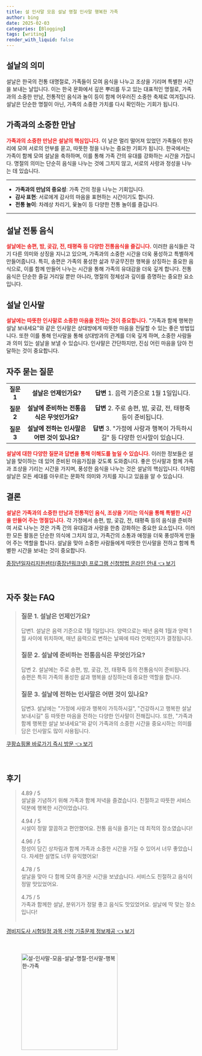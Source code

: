 ```yaml
---
title: 설 인사말 모음 설날 명절 인사말 행복한 가족
author: bing
date: 2025-02-03
categories: [Blogging]
tags: [writing]
render_with_liquid: false
---
```



<h2 id='설날의 의미'>설날의 의미</h2>

<p>설날은 한국의 전통 대명절로, 가족들이 모여 음식을 나누고 조상을 기리며 특별한 시간을 보내는 날입니다. 이는 한국 문화에서 깊은 뿌리를 두고 있는 대표적인 명절로, 가족과의 소중한 만남, 전통적인 음식과 놀이 등이 함께 어우러진 소중한 축제로 여겨집니다. 설날은 단순한 명절이 아닌, 가족의 소중한 가치를 다시 확인하는 기회가 됩니다.</p>

<h2 id='가족과의 소중한 만남'>가족과의 소중한 만남</h2>

<p><b><span style="color: #ee2323;">가족과의 소중한 만남은 설날의 핵심입니다.</span></b> 이 날은 멀리 떨어져 있었던 가족들이 한자리에 모여 서로의 안부를 묻고, 따뜻한 정을 나누는 중요한 기회가 됩니다. 한국에서는 가족이 함께 모여 설날을 축하하며, 이를 통해 가족 간의 유대를 강화하는 시간을 가집니다. 명절의 의미는 단순히 음식을 나누는 것에 그치지 않고, 서로의 사랑과 정성을 나누는 데 있습니다.</p>

<hr />

<ul>
    <li><b>가족과의 만남의 중요성</b>: 가족 간의 정을 나누는 기회입니다.</li>
    <li><b>감사 표현</b>: 서로에게 감사의 마음을 표현하는 시간이기도 합니다.</li>
    <li><b>전통 놀이</b>: 차례상 차리기, 윷놀이 등 다양한 전통 놀이를 즐깁니다.</li>
</ul>

<hr />

<h2 id='설날 전통 음식'>설날 전통 음식</h2>

<p><b><span style="color: #ee2323;">설날에는 송편, 밤, 곶감, 전, 태평죽 등 다양한 전통음식을 즐깁니다.</span></b> 이러한 음식들은 각기 다른 의미와 상징을 지니고 있으며, 가족과의 소중한 시간을 더욱 풍성하고 특별하게 만들어줍니다. 특히, 송편은 가족의 풍성한 삶과 무궁무진한 행복을 상징하는 중요한 음식으로, 이를 함께 만들어 나누는 시간을 통해 가족의 유대감을 더욱 깊게 합니다. 전통 음식은 단순한 즐길 거리일 뿐만 아니라, 명절의 정체성과 깊이를 증명하는 중요한 요소입니다.</p>

<h2 id='설날 인사말'>설날 인사말</h2>

<p><b><span style="color: #ee2323;">설날에는 따뜻한 인사말로 소중한 마음을 전하는 것이 중요합니다.</span></b> "가족과 함께 행복한 설날 보내세요"와 같은 인사말은 상대방에게 따뜻한 마음을 전달할 수 있는 좋은 방법입니다. 또한 이를 통해 인사말을 통해 상대방과의 관계를 더욱 깊게 하며, 소중한 사람들과 의미 있는 설날을 보낼 수 있습니다. 인사말은 간단하지만, 진심 어린 마음을 담아 전달하는 것이 중요합니다.</p>

<h2 id='자주 묻는 질문'>자주 묻는 질문</h2>

<table>
    <tr>
        <td style="text-align: center; height: 17px;"><b>질문 1</b></td>
        <td style="text-align: center; height: 17px;"><b>설날은 언제인가요?</b></td>
        <td style="text-align: center; height: 17px;"><b>답변 </b>1. 음력 기준으로 1월 1일입니다.</td>
    </tr>
    <tr>
        <td style="text-align: center; height: 17px;"><b>질문 2</b></td>
        <td style="text-align: center; height: 17px;"><b>설날에 준비하는 전통음식은 무엇인가요?</b></td>
        <td style="text-align: center; height: 17px;"><b>답변 </b>2. 주로 송편, 밤, 곶감, 전, 태평죽 등이 준비됩니다.</td>
    </tr>
    <tr>
        <td style="text-align: center; height: 17px;"><b>질문 3</b></td>
        <td style="text-align: center; height: 17px;"><b>설날에 전하는 인사말은 어떤 것이 있나요?</b></td>
        <td style="text-align: center; height: 17px;"><b>답변 </b>3. "가정에 사랑과 행복이 가득하시길" 등 다양한 인사말이 있습니다.</td>
    </tr>
</table>

<p><b><span style="color: #ee2323;">설날에 대한 다양한 질문과 답변을 통해 이해도를 높일 수 있습니다.</span></b> 이러한 정보들은 설날을 맞이하는 데 있어 준비된 마음가짐을 갖도록 도와줍니다. 좋은 인사말과 함께 가족과 조상을 기리는 시간을 가지며, 풍성한 음식을 나누는 것은 설날의 핵심입니다. 이처럼 설날은 모든 세대를 아우르는 문화적 의미와 가치를 지니고 있음을 알 수 있습니다.</p>

<h2 id='결론'>결론</h2>

<p><b><span style="color: #ee2323;">설날은 가족과의 소중한 만남과 전통적인 음식, 조상을 기리는 의식을 통해 특별한 시간을 만들어 주는 명절입니다.</span></b> 각 가정에서 송편, 밤, 곶감, 전, 태평죽 등의 음식을 준비하여 서로 나누는 것은 가족 간의 유대감과 사랑을 한층 강화하는 중요한 요소입니다. 이러한 모든 활동은 단순한 의식에 그치지 않고, 가족간의 소통과 애정을 더욱 풍성하게 만들어 주는 역할을 합니다. 설날을 맞아 소중한 사람들에게 따뜻한 인사말을 전하고 함께 특별한 시간을 보내는 것이 중요합니다.</p>


<p><a class="click-button" title="중장년일자리지원센터(중장년워크넷) 프로그램 신청방법 온라인 안내" href="https://greenforu.github.io/posts/%EC%A4%91%EC%9E%A5%EB%85%84%EC%9D%BC%EC%9E%90%EB%A6%AC%EC%A7%80%EC%9B%90%EC%84%BC%ED%84%B0(%EC%A4%91%EC%9E%A5%EB%85%84%EC%9B%8C%ED%81%AC%EB%84%B7)-%ED%94%84%EB%A1%9C%EA%B7%B8%EB%9E%A8-%EC%8B%A0%EC%B2%AD%EB%B0%A9%EB%B2%95-%EC%98%A8%EB%9D%BC%EC%9D%B8-%EC%95%88%EB%82%B4/" rel="dofollow">중장년일자리지원센터(중장년워크넷) 프로그램 신청방법 온라인 안내 👈 보기</a></p><br>
<h2 id='자주_찾는_FAQ'>자주 찾는 FAQ</h2>
<div itemscope="" itemtype="https://schema.org/FAQPage"> 
<blockquote> 
<div itemscope="" itemprop="mainEntity" itemtype="https://schema.org/Question"> 
<h3 itemprop="name">질문 1. 설날은 언제인가요?</h3> 
<div itemscope="" itemprop="acceptedAnswer" itemtype="https://schema.org/Answer"> 
<span itemprop="text"> 
<p>답변1. 설날은 음력 기준으로 1월 1일입니다. 양력으로는 매년 음력 1월과 양력 1월 사이에 위치하며, 매년 음력으로 변하는 날짜에 따라 언제인지가 결정됩니다.</p> 
</span> 
</div> 
</div> 
<div itemscope="" itemprop="mainEntity" itemtype="https://schema.org/Question"> 
<h3 itemprop="name">질문 2. 설날에 준비하는 전통음식은 무엇인가요?</h3> 
<div itemscope="" itemprop="acceptedAnswer" itemtype="https://schema.org/Answer"> 
<span itemprop="text"> 
<p>답변 2. 설날에는 주로 송편, 밤, 곶감, 전, 태평죽 등의 전통음식이 준비됩니다. 송편은 특히 가족의 풍성한 삶과 행복을 상징하는데 중요한 역할을 합니다.</p> 
</span> 
</div> 
</div> 
<div itemscope="" itemprop="mainEntity" itemtype="https://schema.org/Question"> 
<h3 itemprop="name">질문 3. 설날에 전하는 인사말은 어떤 것이 있나요?</h3> 
<div itemscope="" itemprop="acceptedAnswer" itemtype="https://schema.org/Answer"> 
<span itemprop="text"> 
<p>답변3. 설날에는 "가정에 사랑과 행복이 가득하시길", "건강하시고 행복한 설날 보내시길" 등 따뜻한 마음을 전하는 다양한 인사말이 전해집니다. 또한, "가족과 함께 행복한 설날 보내세요"와 같이 가족과의 소중한 시간을 중요시하는 의미를 담은 인사말도 많이 사용됩니다.</p> 
</span> 
</div> 
</div> 
</blockquote> 
</div>
<p><a class="click-button" title="쿠팡쇼핑몰 바로가기 즉시 방문" href="https://greenforu.github.io/posts/%EC%BF%A0%ED%8C%A1%EC%87%BC%ED%95%91%EB%AA%B0-%EB%B0%94%EB%A1%9C%EA%B0%80%EA%B8%B0-%EC%A6%89%EC%8B%9C-%EB%B0%A9%EB%AC%B8/" rel="dofollow">쿠팡쇼핑몰 바로가기 즉시 방문 👈 보기</a></p><br>
<h2 id='후기'>후기</h2>
<div itemscope itemtype="https://schema.org/Product">
  <blockquote>
  <div itemprop="review" itemscope itemtype="https://schema.org/Review">
      <div itemprop="reviewRating" itemscope itemtype="https://schema.org/Rating"> <span itemprop="ratingValue">4.89</span> / <span itemprop="bestRating">5</span> </div>
      <span itemprop="reviewBody">설날을 기념하기 위해 가족과 함께 저녁을 즐겼습니다. 친절하고 따뜻한 서비스 덕분에 행복한 시간이었습니다. </span>
  </div>
  <br>
  <div itemprop="review" itemscope itemtype="https://schema.org/Review">
      <div itemprop="reviewRating" itemscope itemtype="https://schema.org/Rating"> <span itemprop="ratingValue">4.94</span> / <span itemprop="bestRating">5</span> </div>
      <span itemprop="reviewBody">시설이 정말 깔끔하고 편안했어요. 전통 음식을 즐기는 데 최적의 장소였습니다!</span>
  </div>
  <br>
  <div itemprop="review" itemscope itemtype="https://schema.org/Review">
      <div itemprop="reviewRating" itemscope itemtype="https://schema.org/Rating"> <span itemprop="ratingValue">4.96</span> / <span itemprop="bestRating">5</span> </div>
      <span itemprop="reviewBody">정성이 담긴 상차림과 함께 가족과 소중한 시간을 가질 수 있어서 너무 좋았습니다. 자세한 설명도 너무 유익했어요!</span>
  </div>
  <br>
  <div itemprop="review" itemscope itemtype="https://schema.org/Review">
      <div itemprop="reviewRating" itemscope itemtype="https://schema.org/Rating"> <span itemprop="ratingValue">4.78</span> / <span itemprop="bestRating">5</span> </div>
      <span itemprop="reviewBody">설날을 맞아 다 함께 모여 즐거운 시간을 보냈습니다. 서비스도 친절하고 음식이 정말 맛있었어요.</span>
  </div>
  <br>
  <div itemprop="review" itemscope itemtype="https://schema.org/Review">
      <div itemprop="reviewRating" itemscope itemtype="https://schema.org/Rating"> <span itemprop="ratingValue">4.75</span> / <span itemprop="bestRating">5</span> </div>
      <span itemprop="reviewBody">가족과 함께한 설날, 분위기가 정말 좋고 음식도 맛있었어요. 설날에 딱 맞는 장소입니다!</span>
  </div>
  <br>
  </blockquote>
</div>
<p><a class="click-button" title="경비지도사 시험일정 과목 신청 기출문제 정보제공" href="https://greenforu.github.io/posts/%EA%B2%BD%EB%B9%84%EC%A7%80%EB%8F%84%EC%82%AC-%EC%8B%9C%ED%97%98%EC%9D%BC%EC%A0%95-%EA%B3%BC%EB%AA%A9-%EC%8B%A0%EC%B2%AD-%EA%B8%B0%EC%B6%9C%EB%AC%B8%EC%A0%9C-%EC%A0%95%EB%B3%B4%EC%A0%9C%EA%B3%B5/" rel="dofollow">경비지도사 시험일정 과목 신청 기출문제 정보제공 👈 보기</a></p><br>
<figure class="image"><img src="https://greenforu.github.io/assets/img/thumbnail/설-인사말-모음-설날-명절-인사말-행복한-가족.webp" alt="설-인사말-모음-설날-명절-인사말-행복한-가족" width="256" height="256"></figure>